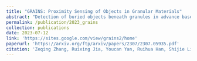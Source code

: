 ```yaml
---
title: "GRAINS: Proximity Sensing of Objects in Granular Materials"
abstract: "Detection of buried objects beneath granules in advance based on the study of proximity sensing. <br/><img src='/images/grains2.jpg'>"
permalink: /publication/2023_grains
collection: publications
date: 2023-07-12
link: 'https://sites.google.com/view/grains2/home'
paperurl: 'https://arxiv.org/ftp/arxiv/papers/2307/2307.05935.pdf'
citation: 'Zeqing Zhang, Ruixing Jia, Youcan Yan, Ruihua Han, Shijie Lin, Qian Jiang, Liangjun Zhang, Jia Pan (2023). <br><i>in Submission</i>.'
---
```


